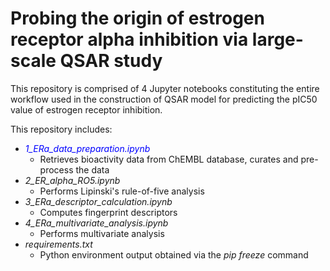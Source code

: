 # Probing the origin of estrogen receptor alpha inhibition via large-scale QSAR study

This repository is comprised of 4 Jupyter notebooks constituting the entire workflow used in the construction of QSAR model for predicting the pIC50 value of estrogen receptor inhibition.

This repository includes:
* *<span style="color:blue">1_ERa_data_preparation.ipynb</span>*
  - Retrieves bioactivity data from ChEMBL database, curates and pre-process the data
* *2_ER_alpha_RO5.ipynb*
  - Performs Lipinski's rule-of-five analysis
* *3_ERa_descriptor_calculation.ipynb*
  - Computes fingerprint descriptors
* *4_ERa_multivariate_analysis.ipynb*
  - Performs multivariate analysis
* *requirements.txt*
  - Python environment output obtained via the *pip freeze* command
